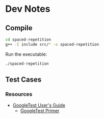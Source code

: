 # Dev Notes
## Compile
```bash
cd spaced-repetition
g++ -I include src/* -o spaced-repetition
```

Run the executable:
```bash
./spaced-repetition
```

## Test Cases
### Resources
- [GoogleTest User's Guide](https://google.github.io/googletest/)
    - [GoogleTest Primer](https://google.github.io/googletest/primer.html)